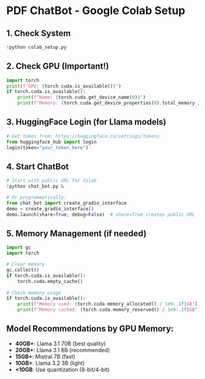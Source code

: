 
# PDF ChatBot - Google Colab Setup

## 1. Check System
```python
!python colab_setup.py
```

## 2. Check GPU (Important!)
```python
import torch
print(f"GPU: {torch.cuda.is_available()}")
if torch.cuda.is_available():
    print(f"Name: {torch.cuda.get_device_name(0)}")
    print(f"Memory: {torch.cuda.get_device_properties(0).total_memory / 1e9:.1f}GB")
```

## 3. HuggingFace Login (for Llama models)
```python
# Get token from: https://huggingface.co/settings/tokens
from huggingface_hub import login
login(token="your_token_here")
```

## 4. Start ChatBot
```python
# Start with public URL for Colab
!python chat_bot.py &

# Or programmatically:
from chat_bot import create_gradio_interface
demo = create_gradio_interface()
demo.launch(share=True, debug=False)  # share=True creates public URL
```

## 5. Memory Management (if needed)
```python
import gc
import torch

# Clear memory
gc.collect()
if torch.cuda.is_available():
    torch.cuda.empty_cache()
    
# Check memory usage
if torch.cuda.is_available():
    print(f"Memory used: {torch.cuda.memory_allocated() / 1e9:.1f}GB")
    print(f"Memory cached: {torch.cuda.memory_reserved() / 1e9:.1f}GB")
```

## Model Recommendations by GPU Memory:

- **40GB+**: Llama 3.1 70B (best quality)
- **20GB+**: Llama 3.1 8B (recommended)  
- **15GB+**: Mistral 7B (fast)
- **10GB+**: Llama 3.2 3B (light)
- **<10GB**: Use quantization (8-bit/4-bit)

